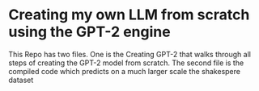 # Creating my own LLM from scratch using the GPT-2 engine
 This Repo has two files. One is the Creating GPT-2 that walks through all steps of creating the GPT-2 model from scratch. The second file is the compiled code which predicts on a much larger scale the shakespere dataset
